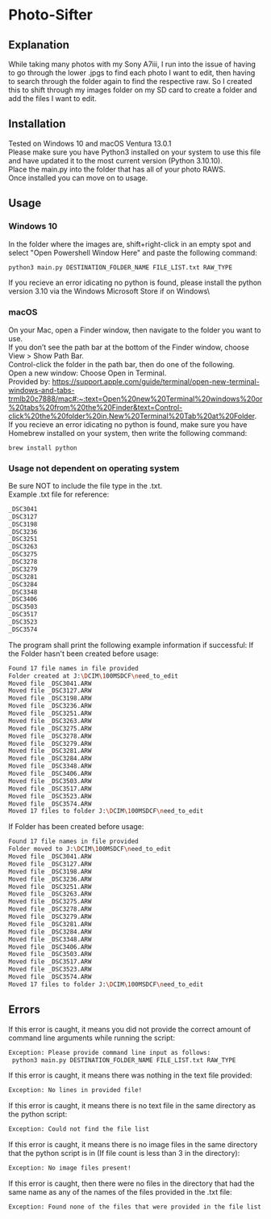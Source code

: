 # Photo-Sifter
## Explanation
While taking many photos with my Sony A7iii, I run into the issue of having to go through the lower .jpgs to find each photo I want to edit, then having to search through the folder again to find the respective raw. So I created this to shift through my images folder on my SD card to create a folder and add the files I want to edit.

## Installation
Tested on Windows 10 and macOS Ventura 13.0.1\
Please make sure you have Python3 installed on your system to use this file and have updated it to the most current version (Python 3.10.10).\
Place the main.py into the folder that has all of your photo RAWS.\
Once installed you can move on to usage.

## Usage
### Windows 10
In the folder where the images are, shift+right-click in an empty spot and select "Open Powershell Window Here" and paste the following command:
```bash
python3 main.py DESTINATION_FOLDER_NAME FILE_LIST.txt RAW_TYPE
```
If you recieve an error idicating no python is found, please install the python version 3.10 via the Windows Microsoft Store if on Windows\
### macOS
On your Mac, open a Finder window, then navigate to the folder you want to use.\
If you don’t see the path bar at the bottom of the Finder window, choose View > Show Path Bar.\
Control-click the folder in the path bar, then do one of the following.\
Open a new window: Choose Open in Terminal.\
Provided by: https://support.apple.com/guide/terminal/open-new-terminal-windows-and-tabs-trmlb20c7888/mac#:~:text=Open%20new%20Terminal%20windows%20or%20tabs%20from%20the%20Finder&text=Control-click%20the%20folder%20in,New%20Terminal%20Tab%20at%20Folder. \
If you recieve an error idicating no python is found, make sure you have Homebrew installed on your system, then write the following command:
```base
brew install python
```
### Usage not dependent on operating system
Be sure NOT to include the file type in the .txt.\
Example .txt file for reference:
```txt
_DSC3041
_DSC3127
_DSC3198
_DSC3236
_DSC3251
_DSC3263
_DSC3275
_DSC3278
_DSC3279
_DSC3281
_DSC3284
_DSC3348
_DSC3406
_DSC3503
_DSC3517
_DSC3523
_DSC3574
```
The program shall print the following example information if successful:
If the Folder hasn't been created before usage:
```bash
Found 17 file names in file provided
Folder created at J:\DCIM\100MSDCF\need_to_edit
Moved file _DSC3041.ARW
Moved file _DSC3127.ARW
Moved file _DSC3198.ARW
Moved file _DSC3236.ARW
Moved file _DSC3251.ARW
Moved file _DSC3263.ARW
Moved file _DSC3275.ARW
Moved file _DSC3278.ARW
Moved file _DSC3279.ARW
Moved file _DSC3281.ARW
Moved file _DSC3284.ARW
Moved file _DSC3348.ARW
Moved file _DSC3406.ARW
Moved file _DSC3503.ARW
Moved file _DSC3517.ARW
Moved file _DSC3523.ARW
Moved file _DSC3574.ARW
Moved 17 files to folder J:\DCIM\100MSDCF\need_to_edit
```
If Folder has been created before usage:
```bash
Found 17 file names in file provided
Folder moved to J:\DCIM\100MSDCF\need_to_edit
Moved file _DSC3041.ARW
Moved file _DSC3127.ARW
Moved file _DSC3198.ARW
Moved file _DSC3236.ARW
Moved file _DSC3251.ARW
Moved file _DSC3263.ARW
Moved file _DSC3275.ARW
Moved file _DSC3278.ARW
Moved file _DSC3279.ARW
Moved file _DSC3281.ARW
Moved file _DSC3284.ARW
Moved file _DSC3348.ARW
Moved file _DSC3406.ARW
Moved file _DSC3503.ARW
Moved file _DSC3517.ARW
Moved file _DSC3523.ARW
Moved file _DSC3574.ARW
Moved 17 files to folder J:\DCIM\100MSDCF\need_to_edit
```

## Errors
If this error is caught, it means you did not provide the correct amount of command line arguments while running the script:
```bash
Exception: Please provide command line input as follows:
 python3 main.py DESTINATION_FOLDER_NAME FILE_LIST.txt RAW_TYPE
 ```
 If this error is caught, it means there was nothing in the text file provided:
 ```bash
 Exception: No lines in provided file!
 ```
 If this error is caught, it means there is no text file in the same directory as the python script:
 ```bash
 Exception: Could not find the file list
 ```
 If this error is caught, it means there is no image files in the same directory that the python script is in (If file count is less than 3 in the directory):
 ```bash
 Exception: No image files present!
 ```
 If this error is caught, then there were no files in the directory that had the same name as any of the names of the files provided in the .txt file:
 ```bash
 Exception: Found none of the files that were provided in the file list!
